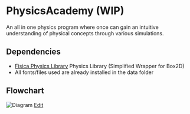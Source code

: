 # PhysicsAcademy (WIP)
An all in one physics program where once can gain an intuitive understanding of physical concepts through various simulations.

## Dependencies
* [Fisica Physics Library](http://www.ricardmarxer.com/fisica/) Physics Library (Simplified Wrapper for Box2D)
* All fonts/files used are already installed in the data folder

## Flowchart
![Diagram](https://github.com/QiLinXue/PhysicsAcademy/blob/master/flowchart/PhysicsAcademyFlowchart.png)
<a href="https://www.draw.io/#HQiLinXue%2FPhysicsAcademy%2Fmaster%2Fflowchart%2FPhysicsAcademyFlowchart.png" target="_blank">Edit</a>
